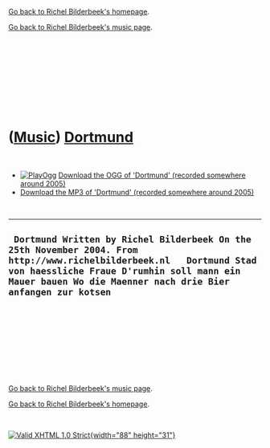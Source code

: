 [Go back to Richel Bilderbeek's homepage](index.htm).

[Go back to Richel Bilderbeek's music page](Music.htm).

 

 

 

 

 

([Music](Music.htm)) [Dortmund](SongDortmund.htm)
=================================================

 

-   [![PlayOgg](http://static.fsf.org/playogg/Play_ogg_80x15.png "I support PlayOgg!")](http://playogg.org)
    [Download the OGG of 'Dortmund' (recorded somewhere
    around 2005)](CD04_06Dortmund.ogg)
-   [Download the MP3 of 'Dortmund' (recorded somewhere
    around 2005)](CD04_06Dortmund.mp3)

 

  -----------------------------------------------------------------------------------------------------------------------------------------------------------------------------------------------------------------------------------
  ` Dortmund Written by Richel Bilderbeek On the 25th November 2004. From http://www.richelbilderbeek.nl   Dortmund Stad von haessliche Fraue D'rumhin soll mann ein Mauer bauen Wo die Maenner nach drie Bier anfangen zur kotsen`
  -----------------------------------------------------------------------------------------------------------------------------------------------------------------------------------------------------------------------------------

 

 

 

 

 

[Go back to Richel Bilderbeek's music page](Music.htm).

[Go back to Richel Bilderbeek's homepage](index.htm).

 

[![Valid XHTML 1.0 Strict](valid-xhtml10.png){width="88"
height="31"}](http://validator.w3.org/check?uri=referer)
